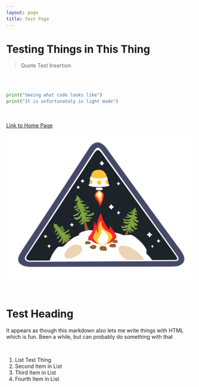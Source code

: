 ```yaml
---
layout: page
title: Test Page
---
```


# Testing Things in This Thing

> Quote Test Insertion

<br/><br/>

```python
print("Seeing what code looks like")
print("It is unfortunately in light mode")
```


<br/><br/>
[Link to Home Page](/no-style-please/)
<br/><br/>
![Picture](picture.png)
<br/><br/>


<h1> Test Heading </h1>
<p> It appears as though this markdown also lets me write things with HTML which is fun. Been a while, but can probably do something with that </p>

<br/>

1. List Test Thing
2. Second Item in List
3. Third Item in List
4. Fourth Item in List